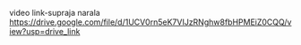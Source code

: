video link-supraja narala
https://drive.google.com/file/d/1UCV0rn5eK7VIJzRNghw8fbHPMEiZ0CQQ/view?usp=drive_link

